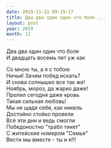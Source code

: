 ```yaml
---
date: 2019-11-22 09:19:17
title: Два два один один что боле ...
layout: post
year: 2019
month: 11
---
```

Два два один один что боле <br/>
И двадцать восемь лет уж как <br/>
<!--more-->
Со мною ты, а я с тобою <br/>
Ничья! Зачем побед искать? <br/>
И снова солнышко все так же! <br/>
Ноябрь, мороз,  да жарко даже!<br/>
Пролил сегодня даже кровь <br/>
Такая сильная любовь! <br/>
Мы не щадя себя, как никель <br/>
Достойно стойко провели<br/>
Всё эти дни и ведь смогли<br/>
Победоностно "трабл тикет" <br/>
С житейские номером  "Семья" <br/>
Вести мы вместе -  ты и я!!!<br/>